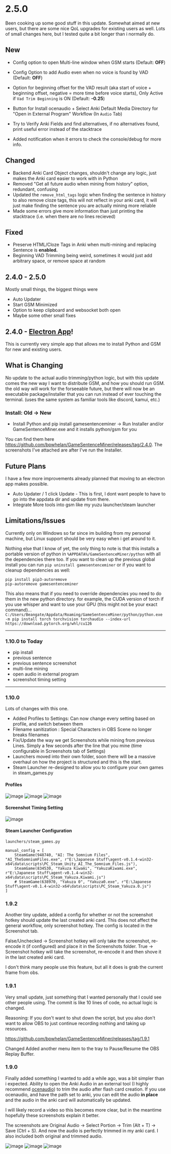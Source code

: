 # 2.5.0

Been cooking up some good stuff in this update. Somewhat aimed at new users, but there are some nice QoL upgrades for existing users as well. Lots of small changes here, but I tested quite a bit longer than i normally do. 

## New

- Config option to open Multi-line window when GSM starts (Default: **OFF**)
- Config Option to add Audio even when no voice is found by VAD (Default: **OFF**)
- Option for beginning offset for the VAD result (aka start of voice + beginning offset, negative = more time before voice starts), Only Active if `Vad Trim Beginning` is ON (Default: **-0.25**)
- Button for Install ocenaudio + Select Anki Default Media Directory for "Open in External Program" Workflow (In `Audio` Tab)

- Try to Verify Anki Fields and find alternatives, if no alternatives found, print useful error instead of the stacktrace
- Added notification when it errors to check the console/debug for more info.

## Changed

- Backend Anki Card Object changes, shouldn't change any logic, just makes the Anki card easier to work with in Python
- Removed "Get all future audio when mining from history" option, redundant, confusing
- Updated the `remove_html_tags` logic when finding the sentence in history to also remove cloze tags, this will not reflect in your anki card, it will just make finding the sentence you are actually mining more reliable
- Made some errors give more information than just printing the stacktrace (i.e. when there are no lines recieved)

## Fixed

- Preserve HTML/Cloze Tags in Anki when multi-mining and replacing Sentence is **enabled.**
- Beginning VAD Trimming being weird, sometimes it would just add arbitrary space, or remove space at random

## 2.4.0 - 2.5.0

Mostly small things, the biggest things were

- Auto Updater
- Start GSM Minimized
- Option to keep clipboard and websocket both open
- Maybe some other small fixes

## 2.4.0 - [Electron App](https://discord.com/channels/1286409772383342664/1344865618498945144)!

This is currently very simple app that allows me to install Python and GSM for new and existing users.

## What is Changing

No update to the actual audio trimming/python logic, but with this update comes the new way I want to distribute GSM, and how you should run GSM. the old way will work for the forseeable future, but there will now be an executable package/installer that you can run instead of ever touching the terminal. (uses the same system as familiar tools like discord, kamui, etc.)

### Install: Old -> New

- Install Python and pip install gamesentenceminer -> Run Installer and/or GameSentenceMiner.exe and it installs python/gsm for you

You can find them here https://github.com/bpwhelan/GameSentenceMiner/releases/tag/2.4.0. The screenshots I've attached are after I've run the Installer.

## Future Plans

I have a few more improvements already planned that moving to an electron app makes possible.

- Auto Updater / 1 click Update - This is first, I dont want people to have to go into the appdata dir and update from there.
- Integrate More tools into gsm like my yuzu launcher/steam launcher

## Limitations/Issues

Currently only on Windows so far since im building from my personal machine, but Linux support should be very easy when i get around to it.

Nothing else that I know of yet, the only thing to note is that this installs a portable version of python in `%APPDATA%/GameSentenceMiner/python` with all the dependencies there too. If you want to clean up the previous global install you can run `pip uninstall gamesentenceminer` or if you want to cleanup dependencies as well: 

```
pip install pip3-autoremove
pip-autoremove gamesentenceminer
```

This also means that if you need to override dependencies you need to do them in the new python directory. for example, the CUDA version of torch if you use whisper and want to use your GPU (this might not be your exact command)... `C:/Users/Beangate/Appdata/Roaming/GameSentenceMiner/python/python.exe -m pip install torch torchvision torchaudio --index-url https://download.pytorch.org/whl/cu126`

---

### 1.10.0 to Today

- pip install
- previous sentence
- previous sentence screenshot
- multi-line mining
- open audio in external program
- screenshot timing setting

---

### 1.10.0

Lots of changes with this one.

- Added Profiles to Settings: Can now change every setting based on profile, and switch between them
- Filename sanitization : Special Characters in OBS Scene no longer breaks filenames
- Fix/Update the way we get Screenshots while mining from previous Lines. Simply a few seconds after the line that you mine (time configurable in Screenshots tab of Settings)
- Launchers moved into their own folder, soon there will be a massive overhaul on how the project is structured and this is the start.
- Steam Launcher re-designed to allow you to configure your own games in steam_games.py

#### Profiles

![image](https://github.com/user-attachments/assets/5e66eece-ac9e-40b1-be46-12b10d5263fe)
![image](https://github.com/user-attachments/assets/754b29d4-fff7-4e4e-86fd-f7a72edb3cfd)
![image](https://github.com/user-attachments/assets/0fcb3639-37be-4523-a1f4-5dc7343d7a45)


#### Screenshot Timing Setting

![image](https://github.com/user-attachments/assets/867df8fa-70f0-4149-afc0-491a2aa399ba)


#### Steam Launcher Configuration

`launchers/steam_games.py`

```
manual_config = [
    SteamGame(948740, "AI: The Somnium Files", "AI_TheSomniumFiles.exe", r"E:\Japanese Stuff\agent-v0.1.4-win32-x64\data\scripts\PC_Steam_Unity_AI_The_Somnium_Files.js"),
    SteamGame(834530, "Yakuza Kiwami", "YakuzaKiwami.exe", r"E:\Japanese Stuff\agent-v0.1.4-win32-x64\data\scripts\PC_Steam_Yakuza.Kiwami.js")
    # SteamGame(638970, "Yakuza 0", "Yakuza0.exe", r"E:\Japanese Stuff\agent-v0.1.4-win32-x64\data\scripts\PC_Steam_Yakuza.0.js")
]
```

### 1.9.2

Another tiny update, added a config for whether or not the screenshot hotkey should update the last created anki card. This does not affect the general workflow, only screenshot hotkey. The config is located in the Screenshot tab.

False/Unchecked -> Screenshot hotkey will only take the screenshot, re-encode it (if configured) and place it in the Screenshots folder.
True -> Screenshot hotkey will take the screenshot, re-encode it and then shove it in the last created anki card.

I don't think many people use this feature, but all it does is grab the current frame from obs. 

### 1.9.1

Very small update, just something that I wanted personally that I could see other people using. The commit is like 10 lines of code, no actual logic is changed.

Reasoning: If you don't want to shut down the script, but you also don't want to allow OBS to just continue recording nothing and taking up resources.

https://github.com/bpwhelan/GameSentenceMiner/releases/tag/1.9.1

Changed
Added another menu item to the tray to Pause/Resume the OBS Replay Buffer.

### 1.9.0

Finally added something I wanted to add a while ago, was a bit simpler than i expected.
Ability to open the Anki Audio in an external tool (I highly recommend [ocenaudio](https://www.ocenaudio.com/)) to trim the audio after flash card creation. If you use ocenaudio, and have the path set to anki, you can edit the audio **in place** and the audio in the anki card will automatically be updated. 

I will likely record a video so this becomes more clear, but in the meantime hopefully these screenshots explain it better.

The screenshots are Original Audio -> Select Portion -> Trim (Alt + T) -> Save (Ctrl + S). And now the audio is perfectly trimmed in my anki card. I also included both original and trimmed audio.

![image](https://github.com/user-attachments/assets/1ccbc0cb-ee82-4215-8bcb-9fab35e864d7)
![image](https://github.com/user-attachments/assets/9244c22e-0ef8-4ef9-a0a3-c1136db8b975)
![image](https://github.com/user-attachments/assets/307ec1ae-9ba1-40c5-b135-b1cd901900d4)
